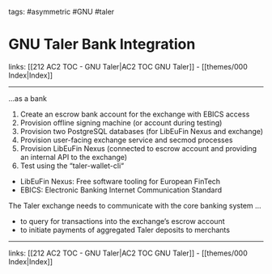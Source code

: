 tags: #asymmetric #GNU #taler

# GNU Taler Bank Integration

links: [[212 AC2 TOC - GNU Taler|AC2 TOC GNU Taler]] - [[themes/000 Index|Index]]

---

...as a bank

1. Create an escrow bank account for the exchange with EBICS access    
2. Provision offline signing machine (or account during testing)
3. Provision two PostgreSQL databases (for LibEuFin Nexus and exchange)
4. Provision user-facing exchange service and secmod processes
5. Provision LibEuFin Nexus (connected to escrow account and providing an internal API to the exchange)
6. Test using the “taler-wallet-cli“


* LibEuFin Nexus: Free software tooling for European FinTech
* EBICS: Electronic Banking Internet Communication Standard


The Taler exchange needs to communicate with the core banking system ...

* to query for transactions into the exchange’s escrow account
* to initiate payments of aggregated Taler deposits to merchants

---
links: [[212 AC2 TOC - GNU Taler|AC2 TOC GNU Taler]] - [[themes/000 Index|Index]]